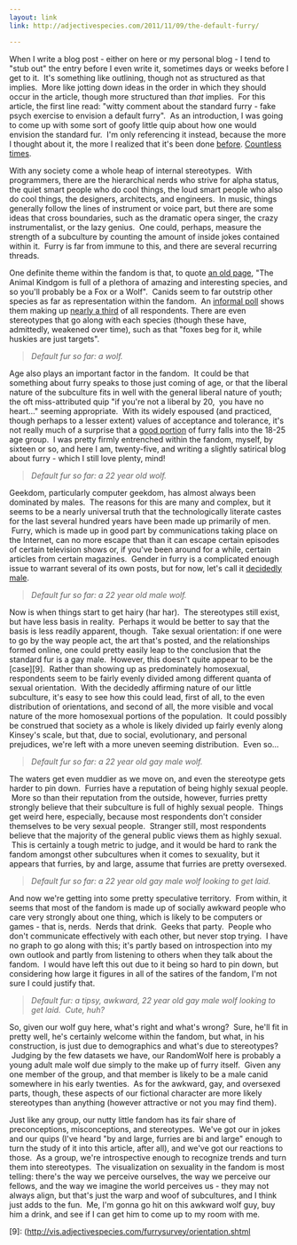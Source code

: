 ```yaml
---
layout: link
link: http://adjectivespecies.com/2011/11/09/the-default-furry/

---
```


When I write a blog post - either on here or my personal blog - I tend to "stub
out" the entry before I even write it, sometimes days or weeks before I get to
it.  It's something like outlining, though not as structured as that implies.
 More like jotting down ideas in the order in which they should occur in the
article, though more structured than <em>that</em> implies.  For this article,
the first line read: "witty comment about the standard furry - fake psych
exercise to envision a default furry".  As an introduction, I was going to come
up with some sort of goofy little quip about how one would envision the standard
fur.  I'm only referencing it instead, because the more I thought about it, the
more I realized that it's been done [before][1].  [Countless][2]
[times][3].<!--more-->

With any society come a whole heap of internal stereotypes.  With programmers,
there are the hierarchical nerds who strive for alpha status, the quiet smart
people who do cool things, the loud smart people who also do cool things, the
designers, architects, and engineers.  In music, things generally follow the
lines of instrument or voice part, but there are some ideas that cross
boundaries, such as the dramatic opera singer, the crazy instrumentalist, or the
lazy genius.  One could, perhaps, measure the strength of a subculture by
counting the amount of inside jokes contained within it.  Furry is far from
immune to this, and there are several recurring threads.

One definite theme within the fandom is that, to quote [an old page][4], "The
Animal Kindgom is full of a plethora of amazing and interesting species, and so
you'll probably be a Fox or a Wolf".  Canids seem to far outstrip other species
as far as representation within the fandom.  An [informal poll][5] shows them
making up [nearly a third][6] of all respondents. There are even stereotypes
that go along with each species (though these have, admittedly, weakened over
time), such as that "foxes beg for it, while huskies are just targets".

> *Default fur so far: a wolf.*

Age also plays an important factor in the fandom.  It could be that something
about furry speaks to those just coming of age, or that the liberal nature of
the subculture fits in well with the general liberal nature of youth; the oft
miss-attributed quip "if you're not a liberal by 20,  you have no heart..."
seeming appropriate.  With its widely espoused (and practiced, though perhaps to
a lesser extent) values of acceptance and tolerance, it's not really much of a
surprise that a [good portion][7] of furry falls into the 18-25 age group.  I
was pretty firmly entrenched within the fandom, myself, by sixteen or so, and
here I am, twenty-five, and writing a slightly satirical blog about furry -
which I still love plenty, mind!

> *Default fur so far: a 22 year old wolf.*

Geekdom, particularly computer geekdom, has almost always been dominated by
males.  The reasons for this are many and complex, but it seems to be a nearly
universal truth that the technologically literate castes for the last several
hundred years have been made up primarily of men.  Furry, which is made up in
good part by communications taking place on the Internet, can no more escape
that than it can escape certain episodes of certain television shows or, if
you've been around for a while, certain articles from certain magazines.  Gender
in furry is a complicated enough issue to warrant several of its own posts, but
for now, let's call it [decidedly male][8].

> *Default fur so far: a 22 year old male wolf.*

Now is when things start to get hairy (har har).  The stereotypes still exist,
but have less basis in reality.  Perhaps it would be better to say that the
basis is less readily apparent, though.  Take sexual orientation: if one were to
go by the way people act, the art that's posted, and the relationships formed
online, one could pretty easily leap to the conclusion that the standard fur is
a gay male.  However, this doesn't quite appear to be the
[case][9].  Rather
than showing up as predominately homosexual, respondents seem to be fairly
evenly divided among different quanta of sexual orientation.  With the decidedly
affirming nature of our little subculture, it's easy to see how this could lead,
first of all, to the even distribution of orientations, and second of all, the
more visible and vocal nature of the more homosexual portions of the population.
 It could possibly be construed that society as a whole is likely divided up
fairly evenly along Kinsey's scale, but that, due to social, evolutionary, and
personal prejudices, we're left with a more uneven seeming distribution.  Even
so...

> *Default fur so far: <em>a 22 year old gay male wolf.</em>*

The waters get even muddier as we move on, and even the stereotype gets harder
to pin down.  Furries have a reputation of being highly sexual people.  More so
than their reputation from the outside, however, furries pretty strongly believe
that their subculture is full of highly sexual people.  Things get weird here,
especially, because most respondents don't consider themselves to be very sexual
people.  Stranger still, most respondents believe that the majority of the
general public views them as highly sexual.  This is certainly a tough metric to
judge, and it would be hard to rank the fandom amongst other subcultures when it
comes to sexuality, but it appears that furries, by and large, assume that
furries are pretty oversexed.

> *Default fur so far: a 22 year old gay male wolf looking to get laid.*

And now we're getting into some pretty speculative territory.  From within, it
seems that most of the fandom is made up of socially awkward people who care
very strongly about one thing, which is likely to be computers or games - that
is, nerds.  Nerds that drink.  Geeks that party.  People who don't communicate
effectively with each other, but never stop trying.  I have no graph to go along
with this; it's partly based on introspection into my own outlook and partly
from listening to others when they talk about the fandom.  I would have left
this out due to it being so hard to pin down, but considering how large it
figures in all of the satires of the fandom, I'm not sure I could justify that.

> *Default fur: a tipsy, awkward, 22 year old gay male wolf looking to get laid.
> Cute, huh?*

So, given our wolf guy here, what's right and what's wrong?  Sure, he'll fit in
pretty well, he's certainly welcome within the fandom, but what, in his
construction, is just due to demographics and what's due to stereotypes?
 Judging by the few datasets we have, our RandomWolf here is probably a young
adult male wolf due simply to the make up of furry itself.  Given any one member
of the group, and that member is likely to be a male canid somewhere in his
early twenties.  As for the awkward, gay, and oversexed parts, though, these
aspects of our fictional character are more likely stereotypes than anything
(however attractive or not you may find them).

Just like any group, our nutty little fandom has its fair share of
preconceptions, misconceptions, and stereotypes.  We've got our in jokes and our
quips (I've heard "by and large, furries are bi and large" enough to turn the
study of it into this article, after all), and we've got our reactions to those.
 As a group, we're introspective enough to recognize trends and turn them into
stereotypes.  The visualization on sexuality in the fandom is most telling:
there's the way we perceive ourselves, the way we perceive our fellows, and the
way we imagine the world perceives us - they may not always align, but that's
just the warp and woof of subcultures, and I think just adds to the fun.  Me,
I'm gonna go hit on this awkward wolf guy, buy him a drink, and see if I can get
him to come up to my room with me.

[1]: http://www.youtube.com/watch?v=J_lYov60qow
[2]: http://us-p.vclart.net/vcl/Artists/Sean-O%27Hare/Comics/LIFH_The_Furries.jpg
[3]: http://en.wikifur.com/wiki/Horrifying_Look_at_the_Furries
[4]: http://rikoshi.gd-kun.net/furry.html
[5]: http://forums.furaffinity.net/threads/61671-Furs-By-Species-2
[6]: http://vis.adjectivespecies.com/furrysurvey/extras/species.shtml
[7]: http://vis.adjectivespecies.com/furrysurvey/age.shtml
[8]: http://vis.adjectivespecies.com/furrysurvey/sexGender.shtml
[9]: (http://vis.adjectivespecies.com/furrysurvey/orientation.shtml
